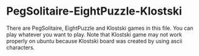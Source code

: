 # PegSolitaire-EightPuzzle-Klostski
There are PegSolitaire, EightPuzzle and Klostski games in this file.
You can play whatever you want to play.
Note that Klostski game may not work properly on ubuntu because Klostski board was created by using ascii characters.
